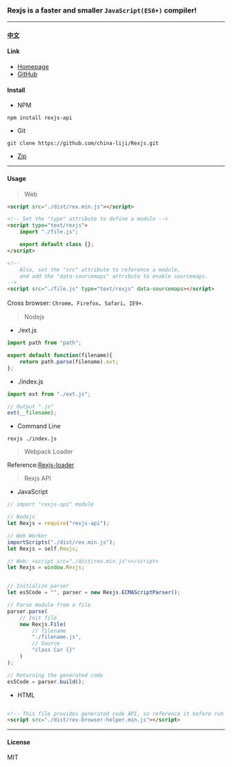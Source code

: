 ### Rexjs is a faster and smaller `JavaScript(ES6+)` compiler!

------

#### [中文](https://github.com/china-liji/Rexjs/blob/master/doc/read-me/chinese.md)

#### Link
* [Homepage](http://www.rexjs.org)
* [GitHub](https://github.com/china-liji/Rexjs)

#### Install
* NPM
```
npm install rexjs-api
```

* Git
```
git clone https://github.com/china-liji/Rexjs.git
```

* [Zip](https://github.com/china-liji/Rexjs/archive/master.zip)

-----

#### Usage

> Web
```html
<script src="./dist/rex.min.js"></script>

<!-- Set the "type" attribute to define a module -->
<script type="text/rexjs">
	import "./file.js";

	export default class {};
</script>

<!--
	Also, set the "src" attribute to reference a module,
	and add the "data-sourcemaps" attribute to enable sourcemaps.
-->
<script src="./file.js" type="text/rexjs" data-sourcemaps></script>
```
Cross browser: `Chrome`、`Firefox`、`Safari`、`IE9+`.

> Nodejs

* ./ext.js
```js
import path from "path";

export default function(filename){
	return path.parse(filename).ext;
};
```

* ./index.js
```js
import ext from "./ext.js";

// Output ".js"
ext(__filename);
```

* Command Line
```
rexjs ./index.js
```

> Webpack Loader

Reference:[Rexjs-loader](https://github.com/china-liji/Rexjs-loader)

> Rexjs API

* JavaScript
```js
// import "rexjs-api" module

// Nodejs
let Rexjs = require("rexjs-api");

// Web Worker
importScripts("./dist/rex.min.js");
let Rexjs = self.Rexjs;

// Web: <script src="./dist/rex.min.js"></script>
let Rexjs = window.Rexjs;


// Initialize parser
let es5Code = "", parser = new Rexjs.ECMAScriptParser();

// Parse module from a file
parser.parse(
	// Init file
	new Rexjs.File(
		// filename
		"./filename.js",
		// Source
		"class Car {}"
	)
);

// Returning the generated code
es5Code = parser.build();
```

* HTML
```html

<!-- This file provides generated code API, so reference it before run generated code in your browser. -->
<script src="./dist/rex-browser-helper.min.js"></script>
```

-----

#### License
MIT